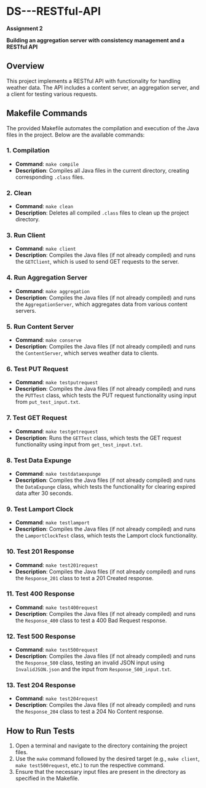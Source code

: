 # DS---RESTful-API
**Assignment 2**

**Building an aggregation server with consistency management and a RESTful API** 

## Overview
This project implements a RESTful API with functionality for handling weather data. The API includes a content server, an aggregation server, and a client for testing various requests.

## Makefile Commands

The provided Makefile automates the compilation and execution of the Java files in the project. Below are the available commands:

### 1. Compilation
- **Command**: `make compile`
- **Description**: Compiles all Java files in the current directory, creating corresponding `.class` files.

### 2. Clean
- **Command**: `make clean`
- **Description**: Deletes all compiled `.class` files to clean up the project directory.

### 3. Run Client
- **Command**: `make client`
- **Description**: Compiles the Java files (if not already compiled) and runs the `GETClient`, which is used to send GET requests to the server.

### 4. Run Aggregation Server
- **Command**: `make aggregation`
- **Description**: Compiles the Java files (if not already compiled) and runs the `AggregationServer`, which aggregates data from various content servers.

### 5. Run Content Server
- **Command**: `make conserve`
- **Description**: Compiles the Java files (if not already compiled) and runs the `ContentServer`, which serves weather data to clients.

### 6. Test PUT Request
- **Command**: `make testputrequest`
- **Description**: Compiles the Java files (if not already compiled) and runs the `PUTTest` class, which tests the PUT request functionality using input from `put_test_input.txt`.

### 7. Test GET Request
- **Command**: `make testgetrequest`
- **Description**: Runs the `GETTest` class, which tests the GET request functionality using input from `get_test_input.txt`.

### 8. Test Data Expunge
- **Command**: `make testdataexpunge`
- **Description**: Compiles the Java files (if not already compiled) and runs the `DataExpunge` class, which tests the functionality for clearing expired data after 30 seconds.

### 9. Test Lamport Clock
- **Command**: `make testlamport`
- **Description**: Compiles the Java files (if not already compiled) and runs the `LamportClockTest` class, which tests the Lamport clock functionality.

### 10. Test 201 Response
- **Command**: `make test201request`
- **Description**: Compiles the Java files (if not already compiled) and runs the `Response_201` class to test a 201 Created response.

### 11. Test 400 Response
- **Command**: `make test400request`
- **Description**: Compiles the Java files (if not already compiled) and runs the `Response_400` class to test a 400 Bad Request response.

### 12. Test 500 Response
- **Command**: `make test500request`
- **Description**: Compiles the Java files (if not already compiled) and runs the `Response_500` class, testing an invalid JSON input using `InvalidJSON.json` and the input from `Response_500_input.txt`.

### 13. Test 204 Response
- **Command**: `make test204request`
- **Description**: Compiles the Java files (if not already compiled) and runs the `Response_204` class to test a 204 No Content response.

## How to Run Tests

1. Open a terminal and navigate to the directory containing the project files.
2. Use the `make` command followed by the desired target (e.g., `make client`, `make test500request`, etc.) to run the respective command.
3. Ensure that the necessary input files are present in the directory as specified in the Makefile.
